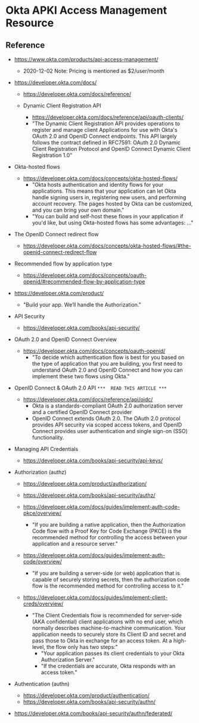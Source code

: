 
# Okta APKI Access Management Resource

## Reference

- https://www.okta.com/products/api-access-management/
  + 2020-12-02 Note: Pricing is mentioned as $2/user/month


- https://developer.okta.com/docs/
  + https://developer.okta.com/docs/reference/

  + Dynamic Client Registration API
    * https://developer.okta.com/docs/reference/api/oauth-clients/
    * "The Dynamic Client Registration API provides operations to register and manage client Applications for use with Okta's OAuth 2.0 and OpenID Connect endpoints. This API largely follows the contract defined in RFC7591: OAuth 2.0 Dynamic Client Registration Protocol and OpenID Connect Dynamic Client Registration 1.0"

- Okta-hosted flows
  + https://developer.okta.com/docs/concepts/okta-hosted-flows/
    * "Okta hosts authentication and identity flows for your applications. This means that your application can let Okta handle signing users in, registering new users, and performing account recovery. The pages hosted by Okta can be customized, and you can bring your own domain."
    * "You can build and self-host these flows in your application if you'd like, but using Okta-hosted flows has some advantages: ..."

- The OpenID Connect redirect flow
  + https://developer.okta.com/docs/concepts/okta-hosted-flows/#the-openid-connect-redirect-flow

- Recommended flow by application type
  + https://developer.okta.com/docs/concepts/oauth-openid/#recommended-flow-by-application-type


- https://developer.okta.com/product/
  + "Build your app. We’ll handle the Authorization."

- API Security
  + https://developer.okta.com/books/api-security/


- OAuth 2.0 and OpenID Connect Overview
  + https://developer.okta.com/docs/concepts/oauth-openid/
    * "To decide which authentication flow is best for you based on the type of
      application that you are building, you first need to understand OAuth 2.0
      and OpenID Connect and how you can implement these two flows using Okta."


- OpenID Connect & OAuth 2.0 API ```***  READ THIS ARTICLE ***```
  + https://developer.okta.com/docs/reference/api/oidc/
    * Okta is a standards-compliant OAuth 2.0 authorization server and a certified OpenID Connect provider 
    * OpenID Connect extends OAuth 2.0. The OAuth 2.0 protocol provides API security via scoped access tokens, and OpenID Connect provides user authentication and single sign-on (SSO) functionality.


- Managing API Credentials
  + https://developer.okta.com/books/api-security/api-keys/

- Authorization (authz)
  + https://developer.okta.com/product/authorization/
  + https://developer.okta.com/books/api-security/authz/

  + https://developer.okta.com/docs/guides/implement-auth-code-pkce/overview/
    * "If you are building a native application, then the Authorization Code
      flow with a Proof Key for Code Exchange (PKCE) is the recommended method
      for controlling the access between your application and a resource
        server."

  + https://developer.okta.com/docs/guides/implement-auth-code/overview/
    * "If you are building a server-side (or web) application that is capable of securely storing secrets, then the authorization code flow is the recommended method for controlling access to it."

  + https://developer.okta.com/docs/guides/implement-client-creds/overview/
    * "The Client Credentials flow is recommended for server-side (AKA confidential) client applications with no end user, which normally describes machine-to-machine communication. Your application needs to securely store its Client ID and secret and pass those to Okta in exchange for an access token. At a high-level, the flow only has two steps:"
      * "Your application passes its client credentials to your Okta Authorization Server."
      * "If the credentials are accurate, Okta responds with an access token."


- Authentication (authn)
  + https://developer.okta.com/product/authentication/
  + https://developer.okta.com/books/api-security/authn/

- https://developer.okta.com/books/api-security/authn/federated/


